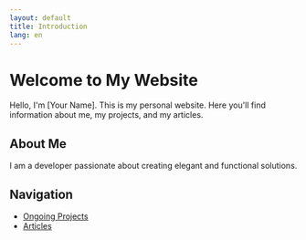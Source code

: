 ```yaml
---
layout: default
title: Introduction
lang: en
---
```

# Welcome to My Website

Hello, I'm [Your Name]. This is my personal website. Here you'll find information about me, my projects, and my articles.

## About Me

I am a developer passionate about creating elegant and functional solutions.

## Navigation

- [Ongoing Projects](/en/projects)
- [Articles](/en/articles)
